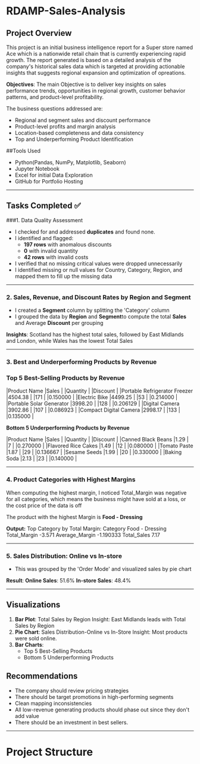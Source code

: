 # RDAMP-Sales-Analysis

## Project Overview

This project is an initial business intelligence report for a Super store named Ace which is a nationwide retail chain that is currently experiencing rapid growth. The report generated is based on a detailed analysis of the company's historical sales data which is targeted at providing actionable insights that suggests regional expansion and optimization of opreations.

**Objectives**: The main Objective is to deliver key insights on sales performance trends, opportunities in regional growth, customer behavior patterns, and product-level profitability.

The business questions addressed are:
- Regional and segment sales and discount performance
- Product-level profits and margin analysis
- Location-based completeness and data consistency
- Top and Underperforming Product Identification

##Tools Used
- Python(Pandas, NumPy, Matplotlib, Seaborn)
- Jupyter Notebook
- Excel for initial Data Exploration
- GitHub for Portfolio Hosting

--- 
## Tasks Completed ✅

###1. Data Quality Assessment

- I checked for and addressed **duplicates** and found none.
- I identified and flagged:
  - **197 rows** with anomalous discounts
  - **0** with invalid quantity
  - **42 rows** with invalid costs
- I verified that no missing critical values were dropped unnecessarily
- I identified missing or null values for Country, Category, Region, and mapped them to fill up the missing data

---

### 2. Sales, Revenue, and Discount Rates by Region and Segment
- I created a **Segment** column by splitting the 'Category' column
- I grouped the data by **Region** and **Segment**to compute the total **Sales** and Average **Discount** per grouping

**Insights**: Scotland has the highest total sales, followed by East Midlands and London, while Wales has the lowest Total Sales

---

### 3. Best and Underperforming Products by Revenue

### Top 5 Best-Selling Products by Revenue 


|Product Name                   |Sales |        |Quantity |   |Discount    |
|Portable Refrigerator Freezer  |4504.38 |      |171      |   |0.150000    |
|Electric Bike                  |4499.25 |      |53       |   |0.214000    |
|Portable Solar Generator       |3998.20 |      |128      |   |0.206129    |
|Digital Camera                 |3902.86 |      |107      |   |0.086923    |
|Compact Digital Camera         |2998.17 |      |133      |   |0.135000    |


 **Bottom 5 Underperforming Products by Revenue**

|Product Name          |Sales |   |Quantity   |   |Discount  |
|Canned Black Beans    |1.29  |   |7          |   |0.270000  |
|Flavored Rice Cakes   |1.49  |   |12         |   |0.080000  |
|Tomato Paste          |1.87  |   |29         |   |0.136667  |
|Sesame Seeds          |1.99  |   |20         |   |0.330000  |
|Baking Soda           |2.13  |   |23         |   |0.140000  |

---

### 4. Product Categories with Highest Margins

When computing the highest margin, I noticed Total_Margin was negative for all categories, which means the business might have sold at a loss, or the cost price of the data is off

The product with the highest Margin is **Food - Dressing**

**Output:** 
Top Category by Total Margin:
Category          Food - Dressing
Total_Margin               -3.571
Average_Margin          -1.190333
Total_Sales                  7.17

---

### 5. Sales Distribution: Online vs In-store
- This was grouped by the 'Order Mode' and visualized sales by pie chart

**Result**:
**Online Sales**: 51.6%
**In-store Sales**: 48.4%

---

## Visualizations

1. **Bar Plot**: Total Sales by Region
   Insight: East Midlands leads with Total Sales by Region
2. **Pie Chart**: Sales Distribution-Online vs In-Store
   Insight: Most products were sold online.
3. **Bar Charts**:
   - Top 5 Best-Selling Products
   - Bottom 5 Underperforming Products

## Recommendations
- The company should review pricing strategies
- There should be target promotions in high-performing segments
- Clean mapping inconsistencies 
- All low-revenue generating products should phase out since they don't add value
- There should be an investment in best sellers.

-----

# Project Structure
